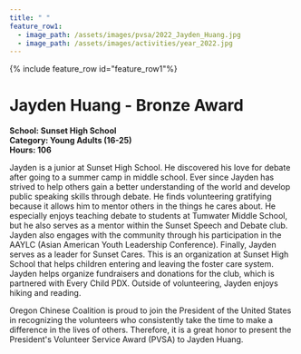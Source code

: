 ```yaml
---
title: " "
feature_row1:
  - image_path: /assets/images/pvsa/2022_Jayden_Huang.jpg
  - image_path: /assets/images/activities/year_2022.jpg
---
```


{% include feature_row id="feature_row1"%}

# Jayden Huang - Bronze Award

**School: Sunset High School**  
**Category: Young Adults (16-25)**  
**Hours: 106**  

Jayden is a junior at Sunset High School. He discovered his love for debate after going to a summer camp in middle school. Ever since Jayden has strived to help others gain a better understanding of the world and develop public speaking skills through debate. He finds volunteering gratifying because it allows him to mentor others in the things he cares about. He especially enjoys teaching debate to students at Tumwater Middle School, but he also serves as a mentor within the Sunset Speech and Debate club. Jayden also engages with the community through his participation in the AAYLC (Asian American Youth Leadership Conference). Finally, Jayden serves as a leader for Sunset Cares. This is an organization at Sunset High School that helps children entering and leaving the foster care system. Jayden helps organize fundraisers and donations for the club, which is partnered with Every Child PDX. Outside of volunteering, Jayden enjoys hiking and reading.

Oregon Chinese Coalition is proud to join the President of the United States in recognizing the volunteers who consistently take the time to make a difference in the lives of others. Therefore, it is a great honor to present the President's Volunteer Service Award (PVSA) to Jayden Huang.
